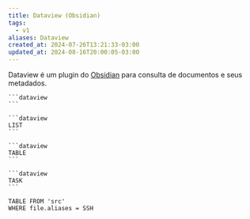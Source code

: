 ```yaml
---
title: Dataview (Obsidian)
tags:
  - v1
aliases: Dataview
created_at: 2024-07-26T13:21:33-03:00
updated_at: 2024-08-16T20:00:05-03:00
---
```


Dataview é um plugin do [Obsidian](../../../../sementes/2024/07/08/Obsidian.md) para consulta de documentos e seus metadados.

````
```dataview
```
````

````
```dataview
LIST
```
````

````
```dataview
TABLE
```
````

````
```dataview
TASK
```
````

```dataview
TABLE FROM 'src'
WHERE file.aliases = SSH
 ```
